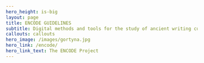 ```yaml
---
hero_height: is-big
layout: page
title: ENCODE GUIDELINES
subtitle: Digital methods and tools for the study of ancient writing cultures
callouts: callouts 
hero_image: /images/gortyna.jpg
hero_link: /encode/
hero_link_text: The ENCODE Project
---
```

